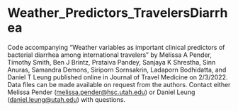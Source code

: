 # Weather_Predictors_TravelersDiarrhea

Code accompanying “Weather variables as important clinical predictors of bacterial diarrhea among international travelers” by Melissa A Pender, Timothy Smith, Ben J Brintz, Prataiva Pandey, Sanjaya K Shrestha, Sinn Anuras, Samandra Demons, Siriporn Sornsakrin, Ladaporn Bodhidatta, and Daniel T Leung published online in Journal of Travel Medicine on 2/3/2022.
Data files can be made available on request from the authors.
Contact either Melissa Pender (melissa.pender@hsc.utah.edu) or Daniel Leung (daniel.leung@utah.edu) with questions.
